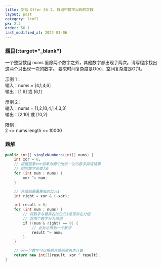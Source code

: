 ```yaml
---
title: 剑指 Offer 56-I. 数组中数字出现的次数
layout: post
category: lcof1
pk: 2.2
order: 56.1
last_modified_at: 2022-01-06
---
```


### [题目](https://leetcode.cn/problems/shu-zu-zhong-shu-zi-chu-xian-de-ci-shu-lcof/){:target="_blank"}

一个整型数组 nums 里除两个数字之外，其他数字都出现了两次。请写程序找出这两个只出现一次的数字。
要求时间复杂度是O(n)，空间复杂度是O(1)。

示例 1：  
输入：nums = [4,1,4,6]  
输出：[1,6] 或 [6,1]

示例 2：  
输入：nums = [1,2,10,4,1,4,3,3]  
输出：[2,10] 或 [10,2]

限制：  
2 <= nums.length <= 10000

### 题解

```java
public int[] singleNumbers(int[] nums) {
    int xor = 0;
    // 根据题意xor结果为两个出线一次的数字异或结果
    // 相同数字异或为0
    for (int num : nums) {
        xor ^= num;
    }

    // 异或结果最靠右的位元1
    int right = xor & (-xor);

    int result = 0;
    for (int num : nums) {
        // 将数字与最靠右的位元1是否存在分组
        // 将两个数字分为两组
        if ((num & right) == 0) {
            // 此处必得到一个数字
            result ^= num;
        }
    }

    // 另一个数字可以根据异或结果再次计算
    return new int[]{result, xor ^ result};
}
```